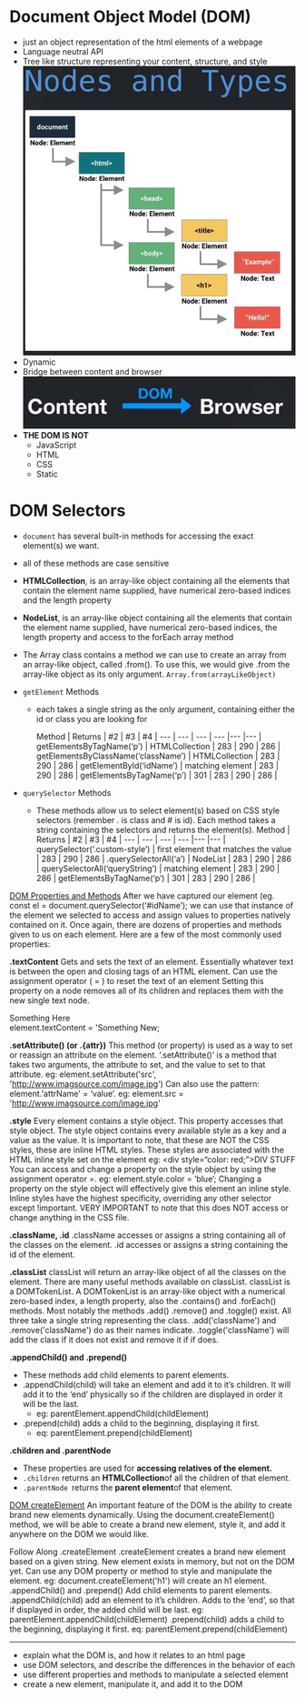 # Document Object Model (DOM)

* just an object representation of the html elements of  a webpage
* Language neutral API
* Tree like structure representing your content, structure, and style
![DOM](../img/nodes.jpg)
* Dynamic
* Bridge between content and browser
![DOM](../img/dom.jpg)
* **THE DOM IS NOT**
    * JavaScript
    * HTML
    * CSS
    * Static

# DOM Selectors
* `document` has several built-in methods for accessing the exact element(s) we want.
* all of these methods are case sensitive
*  **HTMLCollection**, is an array-like object containing all the elements that contain the element name supplied, have numerical zero-based indices and the length property
*  **NodeList**, is an array-like object containing all the elements that contain the element name supplied,  have numerical zero-based indices, the length property and access to the forEach array method
* The Array class contains a method we can use to create an array from an array-like object, called .from(). To use this, we would give .from the array-like object as its only argument.
`Array.from(arrayLikeObject)`

* `getElement` Methods
    * each takes a single string as the only argument, containing either the id or class you are looking for
    
        Method | Returns | #2 | #3 | #4 |
        --- | --- | --- | --- |--- |--- |
        getElementsByTagName(‘p’) |  HTMLCollection  | 283 | 290 | 286 |
        getElementsByClassName(‘className’) | HTMLCollection | 283 | 290 | 286 |
        getElementById(‘idName’) | matching element | 283 | 290 | 286 |
        getElementsByTagName(‘p’) | 301 | 283 | 290 | 286 |

* `querySelector` Methods
    * These methods allow us to select element(s) based on CSS style selectors (remember . is class and # is id). Each method takes a string containing the selectors and returns the element(s). 
       Method | Returns | #2 | #3 | #4 |
        --- | --- | --- | --- |--- |--- |
        querySelector(‘.custom-style’) |   first element that matches the value  | 283 | 290 | 286 |
        .querySelectorAll(‘a’) | NodeList | 283 | 290 | 286 |
        querySelectorAll(‘queryString’) | matching element | 283 | 290 | 286 |
        getElementsByTagName(‘p’) | 301 | 283 | 290 | 286 |

[DOM Properties and Methods](https://www.youtube.com/watch?time_continue=2&v=cuXOWWsrcNk&feature=emb_logo)
After we have captured our element (eg. const el = document.querySelector(‘#idName’); we can use that instance of the element we selected to access and assign values to properties natively contained on it. Once again, there are dozens of properties and methods given to us on each element. Here are a few of the most commonly used properties:

**.textContent**
Gets and sets the text of an element. Essentially whatever text is between the open and closing tags of an HTML element.
Can use the assignment operator ( = ) to reset the text of an element
Setting this property on a node removes all of its children and replaces them with the new single text node.
<div>Something Here</div>
element.textContent = 'Something New;

**.setAttribute() (or .{attr})**
This method (or property) is used as a way to set or reassign an attribute on the element.
‘.setAttribute()’ is a method that takes two arguments, the attribute to set, and the value to set to that attribute.
eg: element.setAttribute('src', 'http://www.imagsource.com/image.jpg')
Can also use the pattern: element.'attrName' = ‘value’.
eg: element.src = 'http://www.imagsource.com/image.jpg'

**.style**
Every element contains a style object. This property accesses that style object. The style object contains every available style as a key and a value as the value. It is important to note, that these are NOT the CSS styles, these are inline HTML styles.
These styles are associated with the HTML inline style set on the element
eg: <div style=“color: red;”>DIV STUFF</div>
You can access and change a property on the style object by using the assignment operator =.
eg: element.style.color = ‘blue’;
Changing a property on the style object will effectively give this element an inline style.
Inline styles have the highest specificity, overriding any other selector except !important.
VERY IMPORTANT to note that this does NOT access or change anything in the CSS file.

**.className, .id**
.className accesses or assigns a string containing all of the classes on the element.
.id accesses or assigns a string containing the id of the element.

**.classList**
classList will return an array-like object of all the classes on the element. There are many useful methods available on classList.
classList is a DOMTokenList.
A DOMTokenList is an array-like object with a numerical zero-based index, a length property, also the .contains() and .forEach() methods.
Most notably the methods .add() .remove() and .toggle() exist. All three take a single string representing the class.
.add('className') and .remove('className') do as their names indicate.
.toggle('className') will add the class if it does not exist and remove it if if does.


**.appendChild() and .prepend()**
* These methods add child elements to parent elements.
* .appendChild(child) will take an element and add it to it’s children. It will add it to the ‘end’ physically so if the children are displayed in order it will be the last.
    * eg: parentElement.appendChild(childElement)
* .prepend(child) adds a child to the beginning, displaying it first.
    * eq: parentElement.prepend(childElement)


**.children and .parentNode**
* These properties are used for **accessing relatives of the element.**
* `.children` returns an **HTMLCollection**of all the children of that element.
* `.parentNode `returns the **parent element**of that element.


[DOM createElement](https://www.youtube.com/watch?time_continue=48&v=ikmnlhPDiyo&feature=emb_logo)
An important feature of the DOM is the ability to create brand new elements dynamically. Using the document.createElement() method, we will be able to create a brand new element, style it, and add it anywhere on the DOM we would like.

Follow Along
.createElement
.createElement creates a brand new element based on a given string.
New element exists in memory, but not on the DOM yet.
Can use any DOM property or method to style and manipulate the element.
eg: document.createElement('h1') will create an h1 element.
.appendChild() and .prepend()
Add child elements to parent elements.
.appendChild(child) add an element to it’s children. Adds to the ‘end’, so that if displayed in order, the added child will be last.
eg: parentElement.appendChild(childElement)
.prepend(child) adds a child to the beginning, displaying it first.
eq: parentElement.prepend(childElement)


_____


* explain what the DOM is, and how it relates to an html page
* use DOM selectors, and describe the differences in the behavior of each
* use different properties and methods to manipulate a selected element
* create a new element, manipulate it, and add it to the DOM